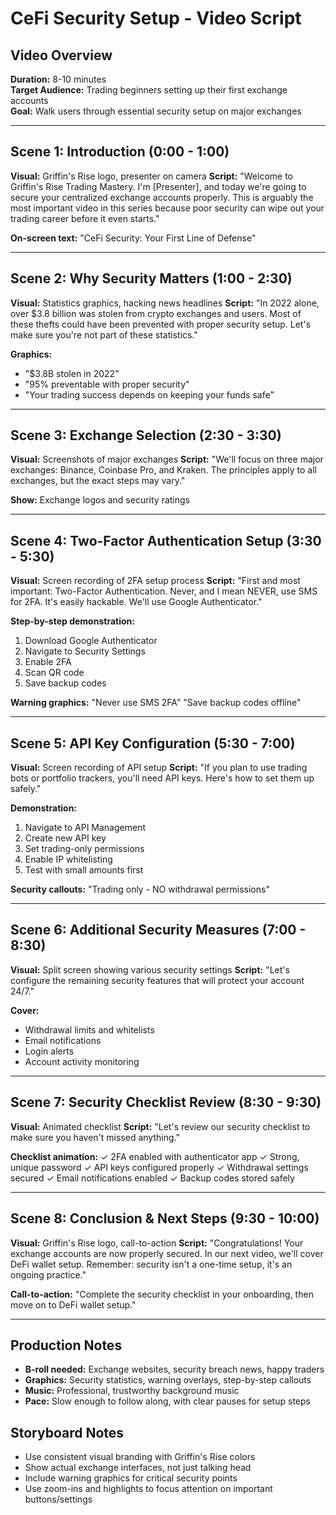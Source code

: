 # CeFi Security Setup - Video Script

## Video Overview
**Duration:** 8-10 minutes  
**Target Audience:** Trading beginners setting up their first exchange accounts  
**Goal:** Walk users through essential security setup on major exchanges

---

## Scene 1: Introduction (0:00 - 1:00)
**Visual:** Griffin's Rise logo, presenter on camera
**Script:**
"Welcome to Griffin's Rise Trading Mastery. I'm [Presenter], and today we're going to secure your centralized exchange accounts properly. This is arguably the most important video in this series because poor security can wipe out your trading career before it even starts."

**On-screen text:** "CeFi Security: Your First Line of Defense"

---

## Scene 2: Why Security Matters (1:00 - 2:30)
**Visual:** Statistics graphics, hacking news headlines
**Script:**
"In 2022 alone, over $3.8 billion was stolen from crypto exchanges and users. Most of these thefts could have been prevented with proper security setup. Let's make sure you're not part of these statistics."

**Graphics:** 
- "$3.8B stolen in 2022"
- "95% preventable with proper security"
- "Your trading success depends on keeping your funds safe"

---

## Scene 3: Exchange Selection (2:30 - 3:30)
**Visual:** Screenshots of major exchanges
**Script:**
"We'll focus on three major exchanges: Binance, Coinbase Pro, and Kraken. The principles apply to all exchanges, but the exact steps may vary."

**Show:** Exchange logos and security ratings

---

## Scene 4: Two-Factor Authentication Setup (3:30 - 5:30)
**Visual:** Screen recording of 2FA setup process
**Script:**
"First and most important: Two-Factor Authentication. Never, and I mean NEVER, use SMS for 2FA. It's easily hackable. We'll use Google Authenticator."

**Step-by-step demonstration:**
1. Download Google Authenticator
2. Navigate to Security Settings
3. Enable 2FA
4. Scan QR code
5. Save backup codes

**Warning graphics:** "Never use SMS 2FA" "Save backup codes offline"

---

## Scene 5: API Key Configuration (5:30 - 7:00)
**Visual:** Screen recording of API setup
**Script:**
"If you plan to use trading bots or portfolio trackers, you'll need API keys. Here's how to set them up safely."

**Demonstration:**
1. Navigate to API Management
2. Create new API key
3. Set trading-only permissions
4. Enable IP whitelisting
5. Test with small amounts first

**Security callouts:** "Trading only - NO withdrawal permissions"

---

## Scene 6: Additional Security Measures (7:00 - 8:30)
**Visual:** Split screen showing various security settings
**Script:**
"Let's configure the remaining security features that will protect your account 24/7."

**Cover:**
- Withdrawal limits and whitelists
- Email notifications
- Login alerts
- Account activity monitoring

---

## Scene 7: Security Checklist Review (8:30 - 9:30)
**Visual:** Animated checklist
**Script:**
"Let's review our security checklist to make sure you haven't missed anything."

**Checklist animation:**
✓ 2FA enabled with authenticator app
✓ Strong, unique password
✓ API keys configured properly
✓ Withdrawal settings secured
✓ Email notifications enabled
✓ Backup codes stored safely

---

## Scene 8: Conclusion & Next Steps (9:30 - 10:00)
**Visual:** Griffin's Rise logo, call-to-action
**Script:**
"Congratulations! Your exchange accounts are now properly secured. In our next video, we'll cover DeFi wallet setup. Remember: security isn't a one-time setup, it's an ongoing practice."

**Call-to-action:** "Complete the security checklist in your onboarding, then move on to DeFi wallet setup."

---

## Production Notes
- **B-roll needed:** Exchange websites, security breach news, happy traders
- **Graphics:** Security statistics, warning overlays, step-by-step callouts
- **Music:** Professional, trustworthy background music
- **Pace:** Slow enough to follow along, with clear pauses for setup steps

## Storyboard Notes
- Use consistent visual branding with Griffin's Rise colors
- Show actual exchange interfaces, not just talking head
- Include warning graphics for critical security points
- Use zoom-ins and highlights to focus attention on important buttons/settings